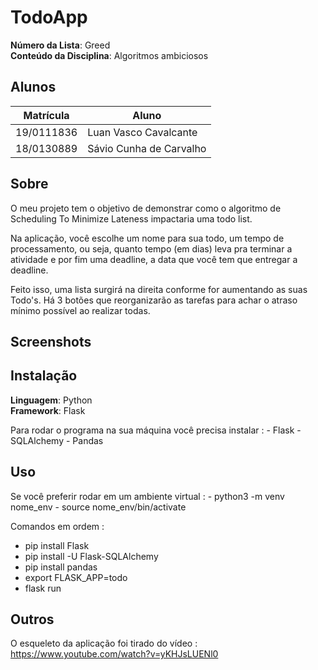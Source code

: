 # TodoApp

**Número da Lista**: Greed<br>
**Conteúdo da Disciplina**: Algoritmos ambiciosos<br>

## Alunos
|Matrícula | Aluno |
| -- | -- |
| 19/0111836  |  Luan Vasco Cavalcante |
| 18/0130889  |  Sávio Cunha de Carvalho |

## Sobre 
O meu projeto tem o objetivo de demonstrar como o algoritmo de Scheduling To Minimize Lateness impactaria uma todo list.

Na aplicação, você escolhe um nome para sua todo, um tempo de processamento, ou seja, quanto tempo (em dias) leva pra terminar a atividade e por fim uma deadline, a data que você tem que entregar a deadline.

Feito isso, uma lista surgirá na direita conforme for aumentando as suas Todo's. Há 3 botões que reorganizarão as tarefas para achar o atraso mínimo possível ao realizar todas.

## Screenshots

## Instalação 
**Linguagem**: Python<br>
**Framework**: Flask<br>

Para rodar o programa na sua máquina você precisa instalar :
    - Flask
    - SQLAlchemy
    - Pandas 


## Uso 
Se você preferir rodar em um ambiente virtual :
    - python3 -m venv nome_env
    - source nome_env/bin/activate

Comandos em ordem :
 - pip install Flask
 - pip install -U Flask-SQLAlchemy
 - pip install pandas
 - export FLASK_APP=todo
 - flask run

## Outros 
O esqueleto da aplicação foi tirado do vídeo : https://www.youtube.com/watch?v=yKHJsLUENl0





